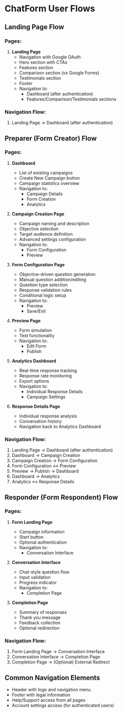 # ChatForm User Flows

## Landing Page Flow

### Pages:
1. **Landing Page**
   - Navigation with Google OAuth
   - Hero section with CTAs
   - Features section
   - Comparison section (vs Google Forms)
   - Testimonials section
   - Footer
   - Navigation to:
     - Dashboard (after authentication)
     - Features/Comparison/Testimonials sections

### Navigation Flow:
1. Landing Page → Dashboard (after authentication)

## Preparer (Form Creator) Flow

### Pages:
1. **Dashboard**
   - List of existing campaigns
   - Create New Campaign button
   - Campaign statistics overview
   - Navigation to:
     - Campaign Details
     - Form Creation
     - Analytics

2. **Campaign Creation Page**
   - Campaign naming and description
   - Objective selection
   - Target audience definition
   - Advanced settings configuration
   - Navigation to:
     - Form Configuration
     - Preview

3. **Form Configuration Page**
   - Objective-driven question generation
   - Manual question addition/editing
   - Question type selection
   - Response validation rules
   - Conditional logic setup
   - Navigation to:
     - Preview
     - Save/Exit

4. **Preview Page**
   - Form simulation
   - Test functionality
   - Navigation to:
     - Edit Form
     - Publish

5. **Analytics Dashboard**
   - Real-time response tracking
   - Response rate monitoring
   - Export options
   - Navigation to:
     - Individual Response Details
     - Campaign Settings

6. **Response Details Page**
   - Individual response analysis
   - Conversation history
   - Navigation back to Analytics Dashboard

### Navigation Flow:
1. Landing Page → Dashboard (after authentication)
2. Dashboard → Campaign Creation
3. Campaign Creation → Form Configuration
4. Form Configuration ↔ Preview
5. Preview → Publish → Dashboard
6. Dashboard → Analytics
7. Analytics ↔ Response Details

## Responder (Form Respondent) Flow

### Pages:
1. **Form Landing Page**
   - Campaign information
   - Start button
   - Optional authentication
   - Navigation to:
     - Conversation Interface

2. **Conversation Interface**
   - Chat-style question flow
   - Input validation
   - Progress indicator
   - Navigation to:
     - Completion Page

3. **Completion Page**
   - Summary of responses
   - Thank you message
   - Feedback collection
   - Optional redirection

### Navigation Flow:
1. Form Landing Page → Conversation Interface
2. Conversation Interface → Completion Page
3. Completion Page → (Optional) External Redirect

## Common Navigation Elements
- Header with logo and navigation menu
- Footer with legal information
- Help/Support access from all pages
- Account settings access (for authenticated users)
